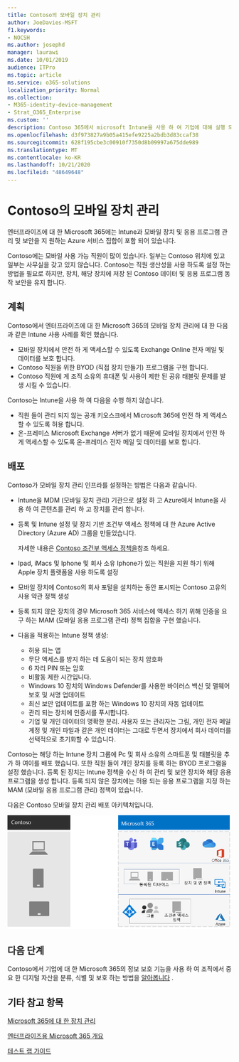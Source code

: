 ```yaml
---
title: Contoso의 모바일 장치 관리
author: JoeDavies-MSFT
f1.keywords:
- NOCSH
ms.author: josephd
manager: laurawi
ms.date: 10/01/2019
audience: ITPro
ms.topic: article
ms.service: o365-solutions
localization_priority: Normal
ms.collection:
- M365-identity-device-management
- Strat_O365_Enterprise
ms.custom: ''
description: Contoso 365에서 microsoft Intune을 사용 하 여 기업에 대해 실행 되는 앱과 장치를 관리 하는 방법을 이해 합니다.
ms.openlocfilehash: d3f973827a9b05a415efe9225a2bdb3d83ccaf38
ms.sourcegitcommit: 628f195cbe3c00910f7350d8b09997a675dde989
ms.translationtype: MT
ms.contentlocale: ko-KR
ms.lasthandoff: 10/21/2020
ms.locfileid: "48649648"
---
```

# <a name="mobile-device-management-for-contoso"></a>Contoso의 모바일 장치 관리

엔터프라이즈에 대 한 Microsoft 365에는 Intune과 모바일 장치 및 응용 프로그램 관리 및 보안을 지 원하는 Azure 서비스 집합이 포함 되어 있습니다.

Contoso에는 모바일 사용 가능 직원이 많이 있습니다. 일부는 Contoso 위치에 있고 일부는 사무실을 갖고 있지 않습니다. Contoso는 직원 생산성을 사용 하도록 설정 하는 방법을 필요로 하지만, 장치, 해당 장치에 저장 된 Contoso 데이터 및 응용 프로그램 동작 보안을 유지 합니다.

## <a name="plan"></a>계획

Contoso에서 엔터프라이즈에 대 한 Microsoft 365의 모바일 장치 관리에 대 한 다음과 같은 Intune 사용 사례를 확인 했습니다.

- 모바일 장치에서 안전 하 게 액세스할 수 있도록 Exchange Online 전자 메일 및 데이터를 보호 합니다.
- Contoso 직원을 위한 BYOD (직접 장치 만들기) 프로그램을 구현 합니다.
- Contoso 직원에 게 조직 소유의 휴대폰 및 사용이 제한 된 공유 태블릿 문제를 발생 시킬 수 있습니다.

Contoso는 Intune을 사용 하 여 다음을 수행 하지 않습니다.

- 직원 들이 관리 되지 않는 공개 키오스크에서 Microsoft 365에 안전 하 게 액세스할 수 있도록 허용 합니다.
- 온-프레미스 Microsoft Exchange 서버가 없기 때문에 모바일 장치에서 안전 하 게 액세스할 수 있도록 온-프레미스 전자 메일 및 데이터를 보호 합니다.

## <a name="deploy"></a>배포

Contoso가 모바일 장치 관리 인프라를 설정하는 방법은 다음과 같습니다.

- Intune을 MDM (모바일 장치 관리) 기관으로 설정 하 고 Azure에서 Intune을 사용 하 여 콘텐츠를 관리 하 고 장치를 관리 합니다.
- 등록 및 Intune 설정 및 장치 기반 조건부 액세스 정책에 대 한 Azure Active Directory (Azure AD) 그룹을 만들었습니다.

  자세한 내용은 [Contoso 조건부 액세스 정책을](contoso-identity.md#conditional-access-policies-for-identity-and-device-access)참조 하세요.

- Ipad, iMacs 및 Iphone 및 회사 소유 Iphone가 있는 직원을 지원 하기 위해 Apple 장치 플랫폼을 사용 하도록 설정
- 모바일 장치에 Contoso의 회사 포털을 설치하는 동안 표시되는 Contoso 고유의 사용 약관 정책 생성
- 등록 되지 않은 장치의 경우 Microsoft 365 서비스에 액세스 하기 위해 인증을 요구 하는 MAM (모바일 응용 프로그램 관리) 정책 집합을 구현 했습니다.
- 다음을 적용하는 Intune 정책 생성:
  - 허용 되는 앱
  - 무단 액세스를 방지 하는 데 도움이 되는 장치 암호화
  - 6 자리 PIN 또는 암호
  - 비활동 제한 시간입니다.
  - Windows 10 장치의 Windows Defender를 사용한 바이러스 백신 및 맬웨어 보호 및 서명 업데이트
  - 최신 보안 업데이트를 포함 하는 Windows 10 장치의 자동 업데이트
  - 관리 되는 장치에 인증서를 푸시합니다.
  - 기업 및 개인 데이터의 명확한 분리. 사용자 또는 관리자는 그림, 개인 전자 메일 계정 및 개인 파일과 같은 개인 데이터는 그대로 두면서 장치에서 회사 데이터를 선택적으로 초기화할 수 있습니다.

Contoso는 해당 하는 Intune 장치 그룹에 Pc 및 회사 소유의 스마트폰 및 태블릿을 추가 하 여이를 배포 했습니다. 또한 직원 들이 개인 장치를 등록 하는 BYOD 프로그램을 설정 했습니다. 등록 된 장치는 Intune 정책을 수신 하 여 관리 및 보안 장치와 해당 응용 프로그램을 생성 합니다. 등록 되지 않은 장치에는 허용 되는 응용 프로그램을 지정 하는 MAM (모바일 응용 프로그램 관리) 정책이 있습니다.

다음은 Contoso 모바일 장치 관리 배포 아키텍처입니다.

![Contoso 모바일 장치 관리 배포 인프라](../media/contoso-mdm/contoso-mdm-fig1.png)

## <a name="next-step"></a>다음 단계

Contoso에서 기업에 대 한 Microsoft 365의 정보 보호 기능을 사용 하 여 조직에서 중요 한 디지털 자산을 분류, 식별 및 보호 하는 방법을 [알아봅니다](contoso-info-protect.md) .

## <a name="see-also"></a>기타 참고 항목

[Microsoft 365에 대 한 장치 관리](device-management-roadmap-microsoft-365.md)

[엔터프라이즈용 Microsoft 365 개요](microsoft-365-overview.md)

[테스트 랩 가이드](m365-enterprise-test-lab-guides.md)

